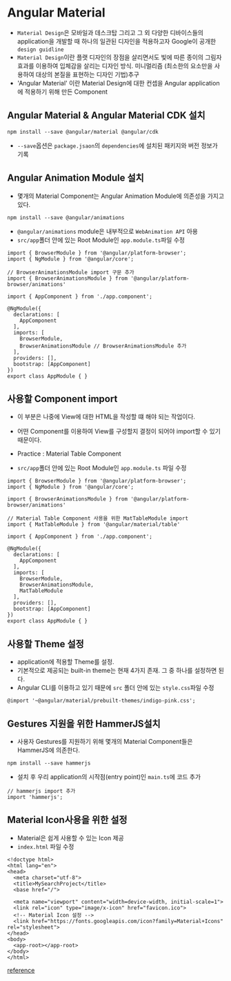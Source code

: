 # Angular Material
- `Material Design`은 모바일과 데스크탑 그리고 그 외 다양한 디바이스들의 application을 개발할 때 하나의 일관된 디자인을 적용하고자 Google이 공개한 `design guidline`
- `Material Design`이란 플랫 디자인의 장점을 살리면서도 빛에 따른 종이의 그림자 효과를 이용하여 입체감을 살리는 디자인 방식. 미니멀리즘 (최소한의 요소만을 사용하여 대상의 본질을 표현하는 디자인 기법)추구
- 'Angular Material' 이란 Material Design에 대한 컨셉을 Angular application에 적용하기 위해 만든 Component

## Angular Material & Angular Material CDK 설치
```
npm install --save @angular/material @angular/cdk
```
- `--save`옵션은 `package.jsaon`의 `dependencies`에 설치된 패키지와 버전 정보가 기록

## Angular Animation Module 설치
- 몇개의 Material Component는 Angular Animation Module에 의존성을 가지고 있다.
```
npm install --save @angular/animations
```
- `@angular/animations` module은 내부적으로 `WebAnimation API` 아용
- `src/app`폴더 안에 있는 Root Module인 `app.module.ts`파일 수정
```
import { BrowserModule } from '@angular/platform-browser';
import { NgModule } from '@angular/core';

// BrowserAnimationsModule import 구문 추가
import { BrowserAnimationsModule } from '@angular/platform-browser/animations'

import { AppComponent } from './app.component';

@NgModule({
  declarations: [
    AppComponent
  ],
  imports: [
    BrowserModule,
    BrowserAnimationsModule // BrowserAnimationsModule 추가
  ],
  providers: [],
  bootstrap: [AppComponent]
})
export class AppModule { }
```

## 사용할 Component import
- 이 부분은 나중에 View에 대한 HTML을 작성할 떄 해야 되는 작업이다.
- 어떤 Component를 이용하여 View를 구성할지 결정이 되어야 import할 수 있기 때문이다.

- Practice : Material Table Component 
- `src/app`폴더 안에 있는 Root Module인 `app.module.ts` 파일 수정
```
import { BrowserModule } from '@angular/platform-browser';
import { NgModule } from '@angular/core';

import { BrowserAnimationsModule } from '@angular/platform-browser/animations'

// Material Table Component 사용을 위한 MatTableModule import
import { MatTableModule } from '@angular/material/table'

import { AppComponent } from './app.component';

@NgModule({
  declarations: [
    AppComponent
  ],
  imports: [
    BrowserModule,
    BrowserAnimationsModule,
    MatTableModule
  ],
  providers: [],
  bootstrap: [AppComponent]
})
export class AppModule { }
```

## 사용할 Theme 설정
- application에 적용할 Theme를 설정.
- 기본적으로 제공되는 built-in theme는 현재 4가지 존재. 그 중 하나를 설정하면 된다.
- Angular CLI를 이용하고 있기 때문에 `src` 폴더 안에 있는 `style.css`파일 수정
```
@import '~@angular/material/prebuilt-themes/indigo-pink.css';
```

## Gestures 지원을 위한 HammerJS설치
- 사용자 Gestures를 지원하기 위해 몇개의 Material Component들은 HammerJS에 의존한다.
```
npm install --save hammerjs
```
- 설치 후 우리 application의 시작점(entry point)인 `main.ts`에 코드 추가
```
// hammerjs import 추가
import 'hammerjs';
```

## Material Icon사용을 위한 설정
- Material은 쉽게 사용할 수 있는 Icon 제공
- `index.html` 파일 수정
```
<!doctype html>
<html lang="en">
<head>
  <meta charset="utf-8">
  <title>MySearchProject</title>
  <base href="/">

  <meta name="viewport" content="width=device-width, initial-scale=1">
  <link rel="icon" type="image/x-icon" href="favicon.ico">
  <!-- Material Icon 설정 -->
  <link href="https://fonts.googleapis.com/icon?family=Material+Icons" rel="stylesheet">
</head>
<body>
  <app-root></app-root>
</body>
</html>
```

[reference](https://moon9342.github.io/angular-lecture-material)